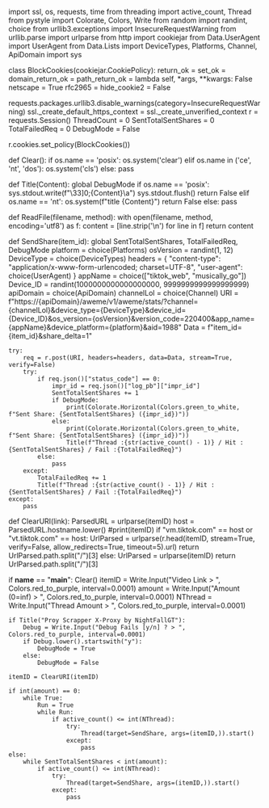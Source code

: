import ssl, os, requests, time
from threading import active_count, Thread
from pystyle import Colorate, Colors, Write
from random import randint, choice
from urllib3.exceptions import InsecureRequestWarning
from urllib.parse import urlparse
from http import cookiejar
from Data.UserAgent import UserAgent
from Data.Lists import DeviceTypes, Platforms, Channel, ApiDomain
import sys


class BlockCookies(cookiejar.CookiePolicy):
    return_ok = set_ok = domain_return_ok = path_return_ok = lambda self, *args, **kwargs: False
    netscape = True
    rfc2965 = hide_cookie2 = False


requests.packages.urllib3.disable_warnings(category=InsecureRequestWarning)
ssl._create_default_https_context = ssl._create_unverified_context
r = requests.Session()
ThreadCount = 0
SentTotalSentShares = 0
TotalFailedReq = 0
DebugMode = False

r.cookies.set_policy(BlockCookies())


def Clear():
    if os.name == 'posix':
        os.system('clear')
    elif os.name in ('ce', 'nt', 'dos'):
        os.system('cls')
    else:
        pass


def Title(Content):
    global DebugMode
    if os.name == 'posix':
        sys.stdout.write(f"\33]0;{Content}\a")
        sys.stdout.flush()
        return False
    elif os.name == 'nt':
        os.system(f"title {Content}")
        return False
    else:
        pass


def ReadFile(filename, method):
    with open(filename, method, encoding='utf8') as f:
        content = [line.strip('\n') for line in f]
        return content


def SendShare(item_id):
    global SentTotalSentShares, TotalFailedReq, DebugMode
    platform = choice(Platforms)
    osVersion = randint(1, 12)
    DeviceType = choice(DeviceTypes)
    headers = {
        "content-type": "application/x-www-form-urlencoded; charset=UTF-8",
        "user-agent": choice(UserAgent)
    }
    appName = choice(["tiktok_web", "musically_go"])
    Device_ID = randint(1000000000000000000, 9999999999999999999)
    apiDomain = choice(ApiDomain)
    channelLol = choice(Channel)
    URI = f"https://{apiDomain}/aweme/v1/aweme/stats/?channel={channelLol}&device_type={DeviceType}&device_id={Device_ID}&os_version={osVersion}&version_code=220400&app_name={appName}&device_platform={platform}&aid=1988"
    Data = f"item_id={item_id}&share_delta=1"

    try:
        req = r.post(URI, headers=headers, data=Data, stream=True, verify=False)
        try:
            if req.json()["status_code"] == 0:
                impr_id = req.json()["log_pb"]["impr_id"]
                SentTotalSentShares += 1
                if DebugMode:
                    print(Colorate.Horizontal(Colors.green_to_white, f"Sent Share: {SentTotalSentShares} ({impr_id})"))
                else:
                    print(Colorate.Horizontal(Colors.green_to_white, f"Sent Share: {SentTotalSentShares} ({impr_id})"))
                    Title(f"Thread :{str(active_count() - 1)} / Hit :{SentTotalSentShares} / Fail :{TotalFailedReq}")
            else:
                pass
        except:
            TotalFailedReq += 1
            Title(f"Thread :{str(active_count() - 1)} / Hit :{SentTotalSentShares} / Fail :{TotalFailedReq}")
    except:
        pass


def ClearURI(link):
    ParsedURL = urlparse(itemID)
    host = ParsedURL.hostname.lower()
    #print(itemID)
    if "vm.tiktok.com" == host or "vt.tiktok.com" == host:
        UrlParsed = urlparse(r.head(itemID, stream=True, verify=False, allow_redirects=True, timeout=5).url)
        return UrlParsed.path.split("/")[3]
    else:
        UrlParsed = urlparse(itemID)
        return UrlParsed.path.split("/")[3]

if __name__ == "__main__":
    Clear()
    itemID = Write.Input("Video Link > ", Colors.red_to_purple, interval=0.0001)
    amount = Write.Input("Amount (0=inf) > ", Colors.red_to_purple, interval=0.0001)
    NThread = Write.Input("Thread Amount > ", Colors.red_to_purple, interval=0.0001)

    if Title("Proy Scrapper X-Proxy by NightFallGT"):
        Debug = Write.Input("Debug Fails [y/n] ? > ", Colors.red_to_purple, interval=0.0001)
        if Debug.lower().startswith("y"):
            DebugMode = True
        else:
            DebugMode = False

    itemID = ClearURI(itemID)

    if int(amount) == 0:
        while True:
            Run = True
            while Run:
                if active_count() <= int(NThread):
                    try:
                        Thread(target=SendShare, args=(itemID,)).start()
                    except:
                        pass
    else:
        while SentTotalSentShares < int(amount):
            if active_count() <= int(NThread):
                try:
                    Thread(target=SendShare, args=(itemID,)).start()
                except:
                    pass
